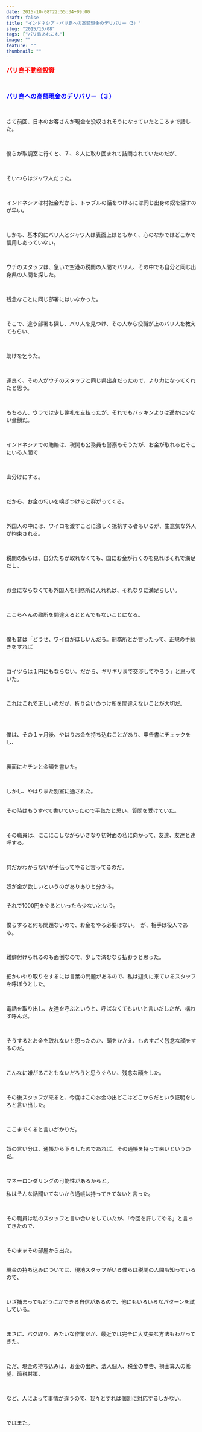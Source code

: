 ```yaml
---
date: 2015-10-08T22:55:34+09:00
draft: false
title: "インドネシア・バリ島への高額現金のデリバリー（3）"
slug: "2015/10/08"
tags: ["バリ島あれこれ"]
image: ""
feature: ""
thumbnail: ""
---
```

<p><font color="#ff0000" size="3"><strong>バリ島不動産投資</strong></font></p><br/><p><font color="#0000ff" size="3"><strong>バリ島への高額現金のデリバリー（３）</strong></font></p><br/><p>さて前回、日本のお客さんが現金を没収されそうになっていたところまで話した。</p><br/><p>僕らが取調室に行くと、７、８人に取り囲まれて詰問されていたのだが、</p><br/><p>そいつらはジャワ人だった。</p><br/><p>インドネシアは村社会だから、トラブルの話をつけるには同じ出身の奴を探すのが早い。</p><br/><p>しかも、基本的にバリ人とジャワ人は表面上はともかく、心のなかではどこかで信用しあっていない。</p><br/><p>ウチのスタッフは、急いで空港の税関の人間でバリ人、その中でも自分と同じ出身県の人間を探した。</p><br/><p>残念なことに同じ部署にはいなかった。</p><br/><p>そこで、違う部署も探し、バリ人を見つけ、その人から役職が上のバリ人を教えてもらい、</p><br/><p>助けを乞うた。</p><br/><p>運良く、その人がウチのスタッフと同じ県出身だったので、より力になってくれたと思う。</p><br/><p>もちろん、ウラでは少し謝礼を支払ったが、それでもバッキンよりは遥かに少ない金額だ。</p><br/><p>インドネシアでの賄賂は、税関も公務員も警察もそうだが、お金が取れるとそこにいる人間で</p><br/><p>山分けにする。</p><br/><p>だから、お金の匂いを嗅ぎつけると群がってくる。</p><br/><p>外国人の中には、ワイロを渡すことに激しく抵抗する者もいるが、生意気な外人が拘束される。</p><br/><p>税関の奴らは、自分たちが取れなくても、国にお金が行くのを見ればそれで満足だし、</p><br/><p>お金にならなくても外国人を刑務所に入れれば、それなりに満足らしい。</p><br/><p>ここらへんの勘所を間違えるととんでもないことになる。</p><br/><p>僕も昔は「どうせ、ワイロがほしいんだろ。刑務所とか言ったって、正規の手続きをすれば</p><br/><p>コイツらは１円にもならない。だから、ギリギリまで交渉してやろう」と思っていた。</p><br/><p>これはこれで正しいのだが、折り合いのつけ所を間違えないことが大切だ。</p><br/><br/><p>僕は、その１ヶ月後、やはりお金を持ち込むことがあり、申告書にチェックをし、</p><br/><p>裏面にキチンと金額を書いた。</p><br/><p>しかし、やはりまた別室に通された。</p><p><br/>その時はもうすべて書いていったので平気だと思い、質問を受けていた。</p><br/><p>その職員は、にこにこしながらいきなり初対面の私に向かって、友達、友達と連呼する。</p><br/><p>何だかわからないが手伝ってやると言ってるのだ。</p><p><br/>奴が金が欲しいというのがありありと分かる。</p><p><br/>それで1000円をやるといったら少ないという。</p><p><br/>僕らすると何も問題ないので、お金をやる必要はない。　が、相手は役人である。</p><br/><p>難癖付けられるのも面倒なので、少しで済むなら払おうと思った。</p><p><br/>細かいやり取りをするには言葉の問題があるので、私は迎えに来ているスタッフを呼ぼうとした。</p><br/><p>電話を取り出し、友達を呼ぶというと、呼ばなくてもいいと言いだしたが、構わず呼んだ。</p><br/><p>そうするとお金を取れないと思ったのか、頭をかかえ、ものすごく残念な顔をするのだ。</p><br/><p>こんなに嫌がることもないだろうと思うぐらい、残念な顔をした。</p><br/><p>その後スタッフが来ると、今度はこのお金の出どこはどこからだという証明をしろと言い出した。</p><br/><p>ここまでくると言いがかりだ。</p><p><br/>奴の言い分は、通帳から下ろしたのであれば、その通帳を持って来いというのだ。</p><br/><p>マネーロンダリングの可能性があるからと。<br/></p><p>私はそんな話聞いてないから通帳は持ってきてないと言った。</p><br/><p>その職員は私のスタッフと言い合いをしていたが、「今回を許してやる」と言ってきたので、</p><br/><p>そのままその部屋から出た。</p><p><br/>現金の持ち込みについては、現地スタッフがいる僕らは税関の人間も知っているので、</p><br/><p>いざ捕まってもどうにかできる自信があるので、他にもいろいろなパターンを試している。</p><br/><p>まさに、バグ取り、みたいな作業だが、最近では完全に大丈夫な方法もわかってきた。</p><br/><p>ただ、現金の持ち込みは、お金の出所、法人個人、税金の申告、損金算入の希望、節税対策、</p><br/><p>など、人によって事情が違うので、我々とすれば個別に対応するしかない。</p><br/><p>ではまた。</p><br/><br/><br/><br/><br/><br/><br/><br/><br/><br/><br/><br/><br/><br/>


